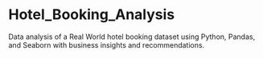 # Hotel_Booking_Analysis
Data analysis of a Real World hotel booking dataset using Python, Pandas, and Seaborn with business insights and recommendations.
